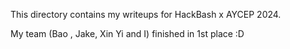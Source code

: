 This directory contains my writeups for HackBash x AYCEP 2024.

My team (Bao , Jake, Xin Yi and I) finished in 1st place :D